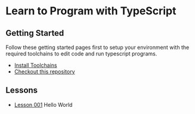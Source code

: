# Learn to Program with TypeScript

## Getting Started

Follow these getting started pages first to setup your environment with the required toolchains to edit code and run typescript programs.

* [Install Toolchains](start/install-toolchains.md)
* [Checkout this repository](start/checkout-repository.md)

## Lessons

* [Lesson 001](lessons/lesson-001/hello-world.md) Hello World
